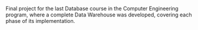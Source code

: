Final project for the last Database course in the Computer Engineering program, where a complete Data Warehouse was developed, covering each phase of its implementation.
